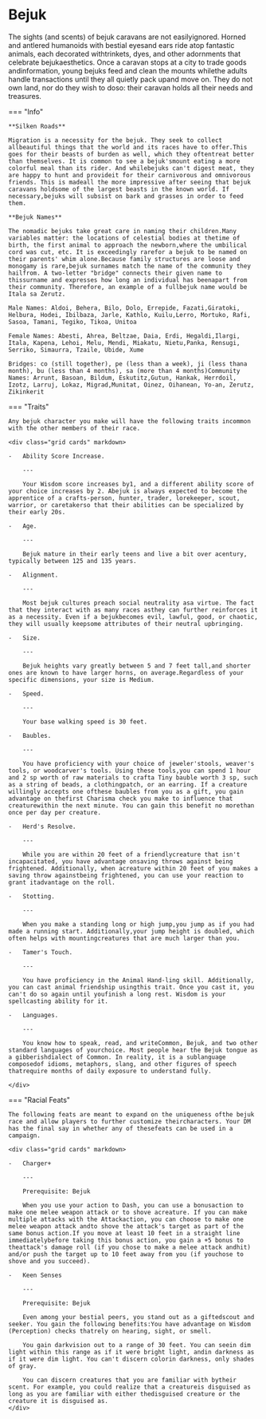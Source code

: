 # Bejuk

The sights (and scents) of bejuk caravans are not easilyignored. Horned and antlered humanoids with bestial eyesand ears ride atop fantastic animals, each decorated withtrinkets, dyes, and other adornments that celebrate bejukaesthetics. Once a caravan stops at a city to trade goods andinformation, young bejuks feed and clean the mounts whilethe adults handle transactions until they all quietly pack upand move on. They do not own land, nor do they wish to doso: their caravan holds all their needs and treasures.


=== "Info"

    **Silken Roads**
    
    Migration is a necessity for the bejuk. They seek to collect allbeautiful things that the world and its races have to offer.This goes for their beasts of burden as well, which they oftentreat better than themselves. It is common to see a bejuk'smount eating a more colorful meal than its rider. And whilebejuks can't digest meat, they are happy to hunt and provideit for their carnivorous and omnivorous friends. This is madeall the more impressive after seeing that bejuk caravans holdsome of the largest beasts in the known world. If necessary,bejuks will subsist on bark and grasses in order to feed them.
    
    **Bejuk Names**
    
    The nomadic bejuks take great care in naming their children.Many variables matter: the locations of celestial bodies at thetime of birth, the first animal to approach the newborn,where the umbilical cord was cut, etc. It is exceedingly rarefor a bejuk to be named on their parents' whim alone.Because family structures are loose and monogamy is rare,bejuk surnames match the name of the community they hailfrom. A two-letter "bridge" connects their given name to thissurname and expresses how long an individual has beenapart from their community. Therefore, an example of a fullbejuk name would be Itala sa Zerutz.
    
    Male Names: Aldoi, Behera, Bilo, Dolo, Errepide, Fazati,Giratoki, Helbura, Hodei, Ibilbaza, Jarle, Kathlo, Kuilu,Lerro, Mortuko, Rafi, Sasoa, Tamani, Tegiko, Tikoa, Unitoa
    
    Female Names: Abesti, Ahrea, Beltzae, Daia, Erdi, Hegaldi,Ilargi, Itala, Kapena, Lehoi, Melu, Mendi, Miakatu, Nietu,Panka, Rensugi, Serriko, Simaurra, Tzaile, Ubide, Xume
    
    Bridges: co (still together), pe (less than a week), ji (less thana month), bu (less than 4 months), sa (more than 4 months)Community Names: Arrunt, Basoan, Bildum, Eskutitz,Gutun, Hankak, Herrdoil, Izotz, Larruj, Lokaz, Migrad,Munitat, Oinez, Oihanean, Yo-an, Zerutz, Zikinkerit
    
=== "Traits"
    
    Any bejuk character you make will have the following traits incommon with the other members of their race.
    
	<div class="grid cards" markdown>
	
    -   Ability Score Increase. 
        
        ---
		
		Your Wisdom score increases by1, and a different ability score of your choice increases by 2. Abejuk is always expected to become the apprentice of a crafts-person, hunter, trader, lorekeeper, scout, warrior, or caretakerso that their abilities can be specialized by their early 20s.
        
    -   Age. 
        
        ---
		
		Bejuk mature in their early teens and live a bit over acentury, typically between 125 and 135 years.
        
    -   Alignment. 
        
        ---
		
		Most bejuk cultures preach social neutrality asa virtue. The fact that they interact with as many races asthey can further reinforces it as a necessity. Even if a bejukbecomes evil, lawful, good, or chaotic, they will usually keepsome attributes of their neutral upbringing.
        
    -   Size. 
        
        ---
		
		Bejuk heights vary greatly between 5 and 7 feet tall,and shorter ones are known to have larger horns, on average.Regardless of your specific dimensions, your size is Medium.
        
    -   Speed. 
        
        ---
		
		Your base walking speed is 30 feet.
        
    -   Baubles. 
        
        ---
		
		You have proficiency with your choice of jeweler'stools, weaver's tools, or woodcarver's tools. Using these tools,you can spend 1 hour and 2 sp worth of raw materials to crafta Tiny bauble worth 3 sp, such as a string of beads, a clothingpatch, or an earring. If a creature willingly accepts one ofthese baubles from you as a gift, you gain advantage on thefirst Charisma check you make to influence that creaturewithin the next minute. You can gain this benefit no morethan once per day per creature.
        
    -   Herd's Resolve. 
        
        ---
		
		While you are within 20 feet of a friendlycreature that isn't incapacitated, you have advantage onsaving throws against being frightened. Additionally, when acreature within 20 feet of you makes a saving throw againstbeing frightened, you can use your reaction to grant itadvantage on the roll.
        
    -   Stotting. 
        
        ---
		
		When you make a standing long or high jump,you jump as if you had made a running start. Additionally,your jump height is doubled, which often helps with mountingcreatures that are much larger than you.
        
    -   Tamer's Touch. 
        
        ---
		
		You have proficiency in the Animal Hand-ling skill. Additionally, you can cast animal friendship usingthis trait. Once you cast it, you can't do so again until youfinish a long rest. Wisdom is your spellcasting ability for it.
        
    -   Languages. 
        
        ---
		
		You know how to speak, read, and writeCommon, Bejuk, and two other standard languages of yourchoice. Most people hear the Bejuk tongue as a gibberishdialect of Common. In reality, it is a sublanguage composedof idioms, metaphors, slang, and other figures of speech thatrequire months of daily exposure to understand fully.
        
	</div>
		
=== "Racial Feats"
        
    The following feats are meant to expand on the uniqueness ofthe bejuk race and allow players to further customize theircharacters. Your DM has the final say in whether any of thesefeats can be used in a campaign.
        
	<div class="grid cards" markdown>
	
    -   Charger+
        
        ---
		
		Prerequisite: Bejuk
        
        When you use your action to Dash, you can use a bonusaction to make one melee weapon attack or to shove acreature. If you can make multiple attacks with the Attackaction, you can choose to make one melee weapon attack andto shove the attack's target as part of the same bonus action.If you move at least 10 feet in a straight line immediatelybefore taking this bonus action, you gain a +5 bonus to theattack's damage roll (if you chose to make a melee attack andhit) and/or push the target up to 10 feet away from you (if youchose to shove and you succeed).
        
    -   Keen Senses
        
        ---
		
		Prerequisite: Bejuk
        
        Even among your bestial peers, you stand out as a giftedscout and seeker. You gain the following benefits:You have advantage on Wisdom (Perception) checks thatrely on hearing, sight, or smell.
        
        You gain darkvision out to a range of 30 feet. You can seein dim light within this range as if it were bright light, andin darkness as if it were dim light. You can't discern colorin darkness, only shades of gray.
        
        You can discern creatures that you are familiar with bytheir scent. For example, you could realize that a creatureis disguised as long as you are familiar with either thedisguised creature or the creature it is disguised as.
	</div>

